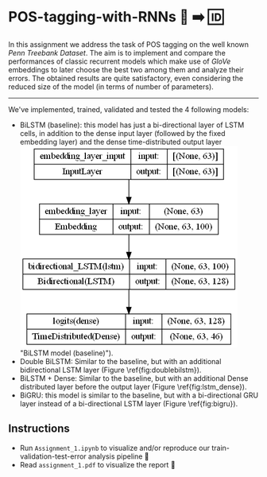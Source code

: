 # POS-tagging-with-RNNs :bookmark_tabs:  :arrow_right: :id:

In this assignment we address the task of POS tagging on the well known *Penn Treebank Dataset*. The aim is to implement and compare the performances of classic recurrent models which make use of *GloVe* embeddings to later choose the best two among them and analyze their errors. The obtained results are quite satisfactory, even considering the reduced size of the model (in terms of number of parameters).

____

We've implemented, trained, validated and tested the 4 following models:

-  BiLSTM (baseline): this model has just a bi-directional layer of LSTM cells, in addition to the dense input layer (followed by the fixed embedding layer) and the dense time-distributed output layer ![BiLSTM model (baseline)](https://raw.githubusercontent.com/DavideFemia/POS-tagging-with-RNNs/main/img/BiLSTM.png) "BiLSTM model (baseline)").
-  Double BiLSTM: Similar to the baseline, but with an additional bidirectional LSTM layer (Figure \ref{fig:doublebilstm}).
-  BiLSTM + Dense: Similar to the baseline, but with an additional Dense distributed layer before the output layer (Figure \ref{fig:lstm_dense}).
-  BiGRU: this model is similar to the baseline, but with a bi-directional GRU layer instead of a bi-directional LSTM layer (Figure \ref{fig:bigru}).



## Instructions

- Run ```Assignment_1.ipynb``` to visualize and/or reproduce our train-validation-test-error analysis pipeline :green_book:
- Read ```assignment_1.pdf``` to visualize the report :scroll:
